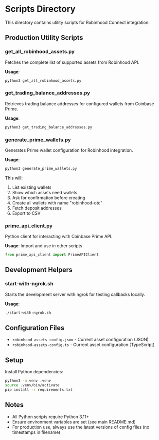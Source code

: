 # Scripts Directory

This directory contains utility scripts for Robinhood Connect integration.

## Production Utility Scripts

### get_all_robinhood_assets.py

Fetches the complete list of supported assets from Robinhood API.

**Usage**:

```bash
python3 get_all_robinhood_assets.py
```

### get_trading_balance_addresses.py

Retrieves trading balance addresses for configured wallets from Coinbase Prime.

**Usage**:

```bash
python3 get_trading_balance_addresses.py
```

### generate_prime_wallets.py

Generates Prime wallet configuration for Robinhood integration.

**Usage**:

```bash
python3 generate_prime_wallets.py
```

This will:

1. List existing wallets
2. Show which assets need wallets
3. Ask for confirmation before creating
4. Create all wallets with name "robinhood-otc"
5. Fetch deposit addresses
6. Export to CSV

### prime_api_client.py

Python client for interacting with Coinbase Prime API.

**Usage**: Import and use in other scripts

```python
from prime_api_client import PrimeAPIClient
```

## Development Helpers

### start-with-ngrok.sh

Starts the development server with ngrok for testing callbacks locally.

**Usage**:

```bash
./start-with-ngrok.sh
```

## Configuration Files

- `robinhood-assets-config.json` - Current asset configuration (JSON)
- `robinhood-assets-config.ts` - Current asset configuration (TypeScript)

## Setup

Install Python dependencies:

```bash
python3 -m venv .venv
source .venv/bin/activate
pip install -r requirements.txt
```

## Notes

- All Python scripts require Python 3.11+
- Ensure environment variables are set (see main README.md)
- For production use, always use the latest versions of config files (no timestamps in filename)
